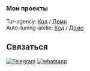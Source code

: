 ### Мои проекты
Tur-agency: <a href="https://github.com/Raduev/frontTur">Код</a> /
<a href="https://tur--agency.herokuapp.com/
">Демо</a> <br>
Auto-tuning-atelie: <a href="https://github.com/Raduev/front-tuning
">Код</a> / <a href="https://tuning-atelie.herokuapp.com/
">Демо</a> <br>


## Связаться

[![Telegram](https://img.shields.io/badge/Telegram-111111?style=for-the-badge&logo=telegram)](https://t.me/Tamerlan122)
[![whatsapp](https://img.shields.io/badge/whatsapp-111111?style=for-the-badge&logo=whatsapp)](https://wa.me/79382032828)
